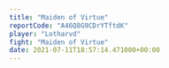 ```yaml
---
title: "Maiden of Virtue"
reportCode: "A46Q8G9CDrYTftdK"
player: "Lotharvd"
fight: "Maiden of Virtue"
date: 2021-07-11T18:57:14.471000+00:00
---
```

